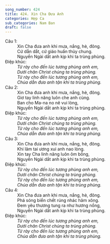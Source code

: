 ```yaml
---
song_number: 424
title: 424. Xin Cha Đưa Anh
categories: Hợp Ca
sub_categories: Nam Ban
draft: false
---
```

<dl><dt>Câu 1:</dt><dd data-verse="1">Xin Cha đưa anh khi mưa, nắng, hè, đông. <br/>Cứ dẫn dắt, cứ giáo huấn thủy chung. <br/>Nguyền Ngài dắt anh kịp khi ta trùng phùng. </dd><dt>Điệp khúc:</dt><dd data-chorus="1"><em>Từ rày cho đến lúc tương phùng anh em, <br/>Dưới chân Christ chúng ta trùng phùng. <br/>Từ rày cho đến lúc tương phùng anh em, <br/>Chúa dẫn đưa anh tận khi ta trùng phùng. </em></dd><dt>Câu 2:</dt><dd data-verse="2">Xin Cha đưa anh khi mưa, nắng, hè, đông. <br/>Giơ tay linh năng luôn che anh cùng. <br/>Ban cho Ma-na no nê vui lòng, <br/>Nguyền Ngài dắt anh kịp khi ta trùng phùng. </dd><dt>Điệp khúc:</dt><dd data-chorus="1"><em>Từ rày cho đến lúc tương phùng anh em, <br/>Dưới chân Christ chúng ta trùng phùng. <br/>Từ rày cho đến lúc tương phùng anh em, <br/>Chúa dẫn đưa anh tận khi ta trùng phùng. </em></dd><dt>Câu 3:</dt><dd data-verse="3">Xin Cha đưa anh khi mưa, nắng, hè, đông. <br/>Khi lâm tai ương xui anh nao lòng. <br/>Xin tay Cha linh năng luôn ôm bồng, <br/>Nguyền Ngài dắt anh kịp khi ta trùng phùng. </dd><dt>Điệp khúc:</dt><dd data-chorus="1"><em>Từ rày cho đến lúc tương phùng anh em, <br/>Dưới chân Christ chúng ta trùng phùng. <br/>Từ rày cho đến lúc tương phùng anh em, <br/>Chúa dẫn đưa anh tận khi ta trùng phùng. </em></dd><dt>Câu 4:</dt><dd data-verse="4">Xin Cha đưa anh khi mưa, nắng, hè, đông. <br/>Phá sóng biển chết rúng nhác hãm xông. <br/>Đem yêu thương tung ra như hương nồng, <br/>Nguyền Ngài dắt anh kịp khi ta trùng phùng. </dd><dt>Điệp khúc:</dt><dd data-chorus="1"><em>Từ rày cho đến lúc tương phùng anh em, <br/>Dưới chân Christ chúng ta trùng phùng. <br/>Từ rày cho đến lúc tương phùng anh em, <br/>Chúa dẫn đưa anh tận khi ta trùng phùng. </em></dd></dl>